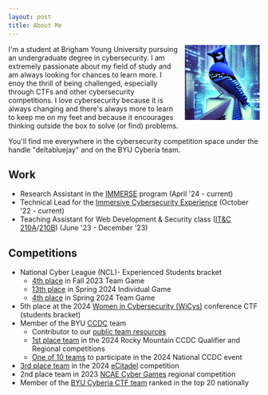 ```yaml
---
layout: post
title: About Me
---
```


<img src="/assets/images/deltabluejay.jpg" alt="My logo" title="My logo" width="150" style="float: right; margin-left: 1em;"/>

I'm a student at Brigham Young University pursuing an undergraduate degree in cybersecurity. I am extremely passionate about my field of study and am always looking for chances to learn more. I enoy the thrill of being challenged, especially through CTFs and other cybersecurity competitions. I love cybersecurity because it is always changing and there's always more to learn to keep me on my feet and because it encourages thinking outside the box to solve (or find) problems.

You'll find me everywhere in the cybersecurity competition space under the handle "deltabluejay" and on the BYU Cyberia team.

## Work
- Research Assistant in the [IMMERSE](https://immerse.byu.edu/) program (April '24 - current)
- Technical Lead for the [Immersive Cybersecurity Experience](https://cybercamps.byu.edu/immersive-cybersecurity-experience-ice) (October '22 - current)
- Teaching Assistant for Web Development & Security class ([IT&C 210A](https://catalog.byu.edu/courses/11325-001)/[210B](https://catalog.byu.edu/courses/11326-001)) (June '23 - December '23)

## Competitions
- National Cyber League (NCL)- Experienced Students bracket
    - [4th place](https://cyberskyline.com/report/7WRBA0A925MR) in Fall 2023 Team Game
    - [13th place](https://cyberskyline.com/report/R5AQQYHHTJ9U) in Spring 2024 Individual Game
    - [4th place](https://cyberskyline.com/report/LCK4L06KH32L) in Spring 2024 Team Game
- 5th place at the 2024 [Women in Cybersecurity (WiCys)](https://www.wicys.org/) conference CTF (students bracket)
- Member of the BYU [CCDC](https://www.nationalccdc.org/) team
    - Contributor to our [public team resources](https://github.com/BYU-CCDC/public-ccdc-resources)
    - [1st place team](https://x.com/NationalCCDC/status/1766893614062276795) in the 2024 Rocky Mountain CCDC Qualifier and Regional competitions
    - [One of 10 teams](https://x.com/NationalCCDC/status/1783607165359399134) to participate in the 2024 National CCDC event
- [3rd place team](https://twitter.com/eCitadelOpen/status/1792601179018637789) in the 2024 [eCitadel](https://ecitadel.org/) competition
- 2nd place team in 2023 [NCAE Cyber Games](https://www.ncaecybergames.org) regional competition
- Member of the [BYU Cyberia CTF team](https://ctftime.org/team/155711) ranked in the top 20 nationally
